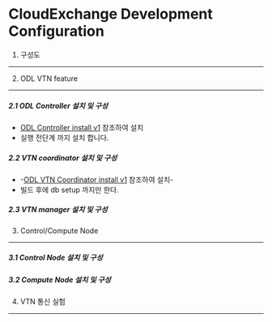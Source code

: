 CloudExchange Development Configuration 
=========================================

1. 구성도
---------

2. ODL VTN feature 
----------------------

##### 2.1 ODL Controller 설치 및 구성
- [ODL Controller install v1](https://github.com/KyongI/cloudexchange/blob/master/vtn/ODL_Controller_install_v1.md) 참조하여 설치 
- 실행 전단계 까지 설치 합니다. 

##### 2.2 VTN coordinator 설치 및 구성
- -[ODL VTN Coordinator install v1](https://github.com/KyongI/cloudexchange/blob/master/vtn/ODL_VTNCoordinator_install_v1.md) 참조하여 설치-
- 빌드 후에 db setup 까지만 한다. 

##### 2.3 VTN manager 설치 및 구성

3. Control/Compute Node
------------------------

##### 3.1 Control Node 설치 및 구성

##### 3.2 Compute Node 설치 및 구성

4. VTN 통신 실험
-----------------
